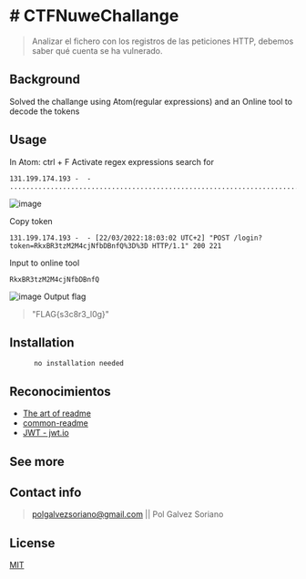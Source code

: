 # # CTFNuweChallange

>  Analizar el fichero con los registros de las peticiones HTTP, debemos saber qué cuenta se ha vulnerado.

## Background
Solved the challange using Atom(regular expressions) and an Online tool to decode the tokens


## Usage
In Atom:
ctrl + F
Activate regex expressions
search for 
```shell 
131.199.174.193 -  - ......................................................................................2
```
![image](https://user-images.githubusercontent.com/19478700/168062933-16d1c029-a75a-48eb-ba9c-fddbdc0739c8.png)


Copy token
```shell 
131.199.174.193 -  - [22/03/2022:18:03:02 UTC+2] "POST /login?token=RkxBR3tzM2M4cjNfbDBnfQ%3D%3D HTTP/1.1" 200 221
```
Input to online tool
```shell 
RkxBR3tzM2M4cjNfbDBnfQ
```
![image](https://user-images.githubusercontent.com/19478700/168066781-a4e96ff6-251f-4e49-9437-69da2cdce81b.png)
Output flag
>"FLAG{s3c8r3_l0g}"
## Installation

```shell
      no installation needed
```

## Reconocimientos 

- [The art of readme](https://github.com/hackergrrl/art-of-readme)
- [common-readme](https://github.com/hackergrrl/common-readme)
- [JWT - jwt.io](https://jwt.io)


## See more



## Contact info

> polgalvezsoriano@gmail.com || Pol Galvez Soriano

## License

[MIT](https://opensource.org/licenses/MIT)
